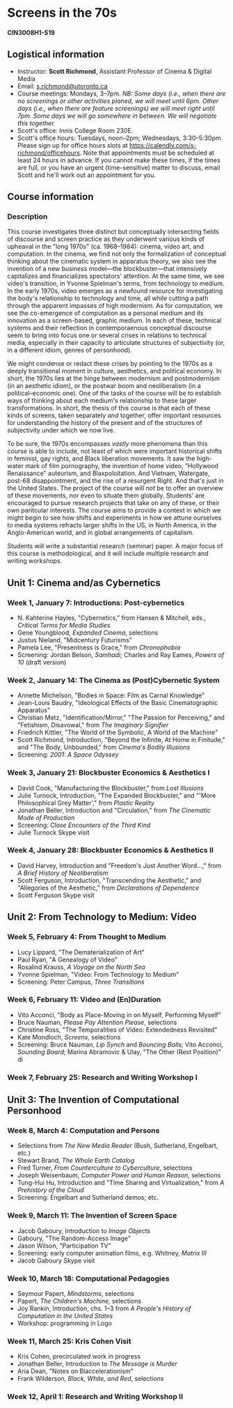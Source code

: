 # Screens in the 70s
#### CIN3008H1-S19

## Logistical information
* Instructor: **Scott Richmond**, Assistant Professor of Cinema & Digital Media
* Email: s.richmond@utoronto.ca
* Course meetings: Mondays, 3–7pm. _NB: Some days (i.e., when there are no screenings or other activities planed, we will meet until 6pm. Other days (i.e., when there are feature screenings) we will meet right until 7pm. Some days we will go somewhere in between. We will negotiate this together._
* Scott's office: Innis College Room 230E.
* Scott's office hours: Tuesdays, noon–2pm; Wednesdays, 3:30–5:30pm. Please sign up for office hours slots at https://calendly.com/s-richmond/officehours. Note that appointments must be scheduled at least 24 hours in advance. If you cannot make these times, if the times are full, or you have an urgent (time-sensitive) matter to discuss, email Scott and he'll work out an appointment for you.

## Course information
### Description
This course investigates three distinct but conceptually intersecting fields of discourse and screen practice as they underwent various kinds of upheaval in the "long 1970s" (ca. 1968–1984): cinema, video art, and computation. In the cinema, we find not only the formalization of conceptual thinking about the cinematic system in apparatus theory, we also see the invention of a new business model—the blockbuster—that intensively capitalizes and financializes spectators' attention. At the same time, we see video's transition, in Yvonne Spielman's terms, from technology to medium. In the early 1970s, video emerges as a newfound resource for investigating the body's relationship to technology and time, all while cutting a path through the apparent impasses of high modernism. As for computation, we see the co-emergence of computation as a personal medium and its innovation as a screen-based, graphic medium. In each of these, technical systems and their reflection in contemporaenous conceptual discourse seem to bring into focus one or several crises in relations to technical media, especially in their capacity to articulate structures of subjectivity (or, in a different idiom, genres of personhood).

We might condense or redact these crises by pointing to the 1970s as a deeply transitional moment in culture, aesthetics, and political economy. In short, the 1970s lies at the hinge between modernism and postmodernism (in an aesthetic idiom), or the postwar boom and neoliberalism (in a political–economic one). One of the tasks of the course will be to establish ways of thinking about each medium's relationship to these larger transformations. In short, the thesis of this course is that each of these kinds of screens, taken separately _and_ together, offer important resources for understanding the history of the present and of the structures of subjectivity under which we now live.

To be sure, the 1970s encompasses _vastly_ more phenomena than this course is able to include, not least of which were important historical shifts in feminist, gay rights, and Black liberation movements. It saw the high-water mark of film pornography, the invention of home video, "Hollywood Renaissance" auteurism, and Blaxpoloitation. And Vietnam, Watergate, post-68 disappointment, and the rise of a resurgent Right. And that's just in the United States. The project of the course will _not_ be to offer an overview of these movements, nor even to situate them globally. Students' are encouraged to pursue research projects that take on any of these, or their own paritcular interests. The course aims to provide a context in which we might begin to see how shifts and experiments in how we attune ourselves to media systems refracts larger shifts in the US, in North America, in the Anglo-American world, and in global arrangements of capitalism.

Students will write a substantial research (seminar) paper. A major focus of this course is methodological, and it will include multiple research and writing workshops.


## Unit 1: Cinema and/as Cybernetics
### Week 1, January 7: Introductions: Post-cybernetics
* N. Kahterine Hayles, "Cybernetics," from Hansen & Mitchell, eds., _Critical Terms for Media Studies_
* Gene Youngblood, _Expanded Cinema_, selections
* Justus Nieland, "Midcentury Futurisms"
* Pamela Lee, "Presentness is Grace," from _Chronophobia_
* Screening: Jordan Belson, _Samhadi_; Charles and Ray Eames, _Powers of 10_ (draft version)

### Week 2, January 14: The Cinema as (Post)Cybernetic System
* Annette Michelson, "Bodies in Space: Film as Carnal Knowledge"
* Jean-Louis Baudry, "Ideological Effects of the Basic Cinematographic Apparatus"
* Christian Metz, "Identification/Mirror," "The Passion for Perceiving," and "Fetishism, Disavowal," from _The Imaginary Signifier_
* Friedrich Kittler, "The World of the Symbolic, A World of the Machine"
* Scott Richmond, Introduction, "Beyond the Infinite, At Home in Finitude," and "The Body, Unbounded," from _Cinema's Bodily Illusions_
* Screening: _2001: A Space Odyssey_

### Week 3, January 21: Blockbuster Economics & Aesthetics I
* David Cook, "Manufacturing the Blockbuster," from _Lost Illusions_
* Julie Turnock, Introduction, "The Expanded Blockbuster," and "'More Philosophical Grey Matter'," from _Plastic Reality_
* Jonathan Beller, Introduction and "Circulation," from _The Cinematic Mode of Production_
* Screening: _Close Encounters of the Third Kind_
* Julie Turnock Skype visit

### Week 4, January 28: Blockbuster Economics & Aesthetics II
* David Harvey, Introduction and "Freedom's Just Another Word...," from _A Brief History of Neoliberalism_
* Scott Ferguson, Introduction, "Transcending the Aesthetic," and "Allegories of the Aesthetic," from _Declarations of Dependence_
* Scott Ferguson Skype visit

## Unit 2: From Technology to Medium: Video
### Week 5, February 4: From Thought to Medium
* Lucy Lippard, "The Dematerialization of Art"
* Paul Ryan, "A Genealogy of Video"
* Rosalind Krauss, _A Voyage on the North Sea_
* Yvonne Spielman, "Video: From Technology to Medium"
* Screening: Peter Campus, _Three Transitions_

### Week 6, February 11: Video and (En)Duration
* Vito Acconci, "Body as Place-Moving in on Myself, Performing Myself"
* Bruce Nauman, _Please Pay Attention Please_, selections
* Christine Ross, "The Temporalities of Video: Extendedness Revisited"
* Kate Mondloch, _Screens_, selections
* Screening: Bruce Nauman, _Lip Synch_ and _Bouncing Balls_; Vito Acconci, _Sounding Board_; Marina Abramovic & Ulay, "The Other (Rest Position)"
di
### Week 7, February 25: Research and Writing Workshop I

## Unit 3: The Invention of Computational Personhood
### Week 8, March 4: Computation and Persons
* Selections from _The New Media Reader_ (Bush, Sutherland, Engelbart, etc.)
* Stewart Brand, _The Whole Earth Catalog_
* Fred Turner, _From Counterculture to Cyberculture_, selections
* Joseph Weisenbaum, _Computer Power and Human Reason_, selections
* Tung-Hui Hu, Introduction and "Time Sharing and Virtualization," from _A Prehistory of the Cloud_
* Screening: Engelbart and Sutherland demos; etc.

### Week 9, March 11: The Invention of Screen Space
* Jacob Gaboury, Introduction to _Image Objects_
* Gaboury, "The Random-Access Image"
* Jason Wilson, "Participation TV"
* Screening: early computer animation films, e.g. Whitney, _Matrix III_
* Jacob Gaboury Skype visit

### Week 10, March 18: Computational Pedagogies
* Seymour Papert, _Mindstorms_, selections
* Papert, _The Children's Machine_, selections
* Joy Rankin, Introduction, chs. 1–3 from _A People's History of Computation in the United States_
* Workshop: programming in Logo

### Week 11, March 25: Kris Cohen Visit
* Kris Cohen, precirculated work in progress
* Jonathan Beller, Introduction to _The Message is Murder_
* Aria Dean, "Notes on Blaccelerationism"
* Frank Wilderson, _Black, White, and Red_, selections

### Week 12, April 1: Research and Writing Workshop II
